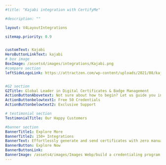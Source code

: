 ```yaml
---
#title: "Kajabi integration with CertifyMe"

#description: ""

layout: V4LayoutIntegrations

sitemap.priority: 0.9


customText: Kajabi
HeroButtonLinkText: kajabi
# box image
BoxImage: /assets4/images/integrations/Kajabi.png
#compare section
leftSideLogoLink: https://attractzen.com/wp-content/uploads/2021/08/kajabi-logo-circle.png


#G2 section
G2Title: Global Leader in Digital Certificates & Badge Management
ActionButtonAbovetext: Not sure about how to begin? Let us guide you in the right direction!
ActionButtonbelowtext1: Free 50 Credentials
ActionButtonbelowtext2: Exclusive Support

# testimonial section
TestimonialTitle: Our Happy Customers   

#banner section
BannerTitle1: Explore More
BannerTitle2: 150+ Integrations
BannerText: Effortlessly generate and send certificates with zero manual intervention using the most advanced digital credential management software of 2023.
BannerButton: Explore Now
BannerButtonLink: 
BannerImage: /assets4/images/Images Webp/build a credentialing program.webp
---
```


